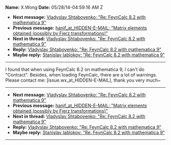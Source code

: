 **Name:** X.Wong
**Date:** 05/28/14-04:59:16 AM Z

  - **Next message:** [Vladyslav Shtabovenko: "Re: FeynCalc 8.2 with
    mathematica 9"](0777.html)
  - **Previous message:** [hanif_at_HIDDEN-E-MAIL: "Matrix elements
    obtained (possibly by Fierz transformations)"](0775.html)
  - **Next in thread:** [Vladyslav Shtabovenko: "Re: FeynCalc 8.2 with
    mathematica 9"](0777.html)
  - **Reply:** [Vladyslav Shtabovenko: "Re: FeynCalc 8.2 with
    mathematica 9"](0777.html)
  - **Maybe reply:** [Stanislav Iablokov: "Re: FeynCalc 8.2 with
    mathematica 9"](0868.html)

-----

I found that when using FeynCalc 8.2 on mathematica 9, I can't do
"Contract". Besides, when loading FeynCalc, there are a lot of warnings.
Please contact me:
[issue.wx_at_HIDDEN-E-MAIL],
thank you very much\~  

-----

  - **Next message:** [Vladyslav Shtabovenko: "Re: FeynCalc 8.2 with
    mathematica 9"](0777.html)
  - **Previous message:** [hanif_at_HIDDEN-E-MAIL: "Matrix elements
    obtained (possibly by Fierz transformations)"](0775.html)
  - **Next in thread:** [Vladyslav Shtabovenko: "Re: FeynCalc 8.2 with
    mathematica 9"](0777.html)
  - **Reply:** [Vladyslav Shtabovenko: "Re: FeynCalc 8.2 with
    mathematica 9"](0777.html)
  - **Maybe reply:** [Stanislav Iablokov: "Re: FeynCalc 8.2 with
    mathematica 9"](0868.html)

-----

